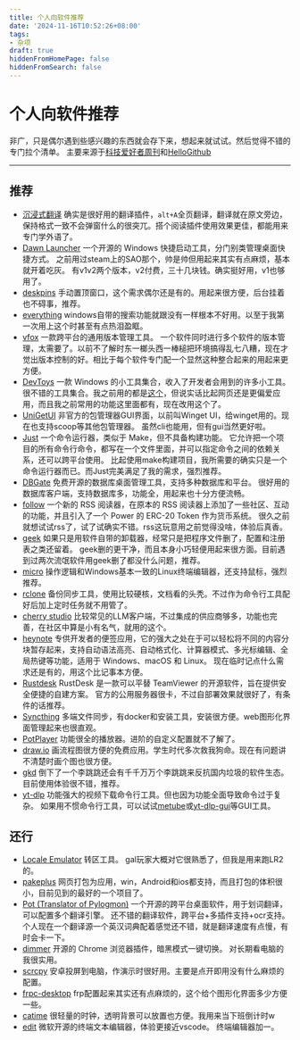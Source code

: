 ```yaml
---
title: 个人向软件推荐
date: '2024-11-16T10:52:26+08:00'
tags:
- 杂项
draft: true
hiddenFromHomePage: false
hiddenFromSearch: false
---
```


# 个人向软件推荐

非广，只是偶尔遇到些感兴趣的东西就会存下来，想起来就试试。然后觉得不错的专门拉个清单。
主要来源于[科技爱好者周刊](https://www.ruanyifeng.com/blog/weekly/)和[HelloGithub](https://hellogithub.com)

---

## 推荐

- [沉浸式翻译](https://immersivetranslate.com/zh-Hans/)
    确实是很好用的翻译插件，`alt+A`全页翻译，翻译就在原文旁边，保持格式一致不会弹窗什么的很突兀。搭个阅读插件使用效果更佳，都能用来专门学外语了。
- [Dawn Launcher](https://github.com/fanchenio/DawnLauncher)
    一个开源的 Windows 快捷启动工具，分门别类管理桌面快捷方式。
    之前用过steam上的SAO那个，帅是帅但用起来其实有点麻烦，基本就开着吃灰。
    有v1v2两个版本，v2付费，三十几块钱。确实挺好用，v1也够用了。
- [deskpins](https://deskpins.fileplanet.com/)
    手动置顶窗口，这个需求偶尔还是有的。用起来很方便，后台挂着也不碍事，推荐。
- [everything](https://www.voidtools.com/zh-cn/)
    windows自带的搜索功能就跟没有一样根本不好用。以至于我第一次用上这个时甚至有点热泪盈眶。
- [vfox](https://vfox.lhan.me/)
    一款跨平台的通用版本管理工具。
    一个软件同时进行多个软件的版本管理，太需要了。以前不了解时东一榔头西一棒槌把环境搞得乱七八糟，现在才觉出版本控制的好。相比于每个软件专门配一个显然这种整合起来的用起来更方便。
- [DevToys](https://devtoys.app/)
    一款 Windows 的小工具集合，收入了开发者会用到的许多小工具。
    很不错的工具集合。我之前用的都是[这个](https://it-tools.tech/)，但说实话比起网页还是更偏爱应用，而且我之前常用的功能这里面都有，现在改用这个了。
- [UniGetUI](https://github.com/marticliment/UniGetUI/tree/3.1.3)
    非官方的包管理器GUI界面，以前叫Winget UI，给winget用的。现在也支持scoop等其他包管理器。
    虽然cli也能用，但有gui当然更好啦。
- [Just](https://just.systems/)
    一个命令运行器，类似于 Make，但不具备构建功能。
    它允许把一个项目的所有命令行命令，都写在一个文件里面，并可以指定命令之间的依赖关系，还可以跨平台使用。
    比起使用make构建项目，我所需要的确实只是一个命令运行器而已。而Just完美满足了我的需求，强烈推荐。
- [DBGate](https://dbgate.org/)
    免费开源的数据库桌面管理工具，支持多种数据库和平台。
    很好用的数据库客户端，支持数据库多，功能全，用起来也十分方便流畅。
- [follow](app.follow.is)
    一个新的 RSS 阅读器，在原本的 RSS 阅读器上添加了一些社区、互动的功能，并且引入了一个 Power 的 ERC-20 Token 作为货币系统。
    很久之前就想试试rss了，试了试确实不错。rss这玩意用之前觉得没啥，体验后真香。
- [geek](https://geekuninstaller.com/)
    如果只是用软件自带的卸载器，经常只是把程序文件删了，配置和注册表之类还留着。
    geek删的更干净，而且本身小巧轻便用起来很方面。目前遇到过两次流氓软件用geek删了都没什么问题，推荐。
- [micro](https://github.com/zyedidia/micro)
    操作逻辑和Windows基本一致的Linux终端编辑器，还支持鼠标，强烈推荐。
- [rclone](https://rclone.org/)
    备份同步工具，使用比较硬核，文档看的头秃。不过作为命令行工具配好后加上定时任务就不用管了。
- [cherry studio](https://cherry-ai.com/)
    比较常见的LLM客户端，不过集成的供应商够多，功能也完善，在社区中算是小有名气，就用的这个。
- [heynote](https://github.com/heyman/heynote)
    专供开发者的便签应用，它的强大之处在于可以轻松将不同的内容分块暂存起来，支持自动语法高亮、自动格式化、计算器模式、多光标编辑、全局热键等功能，适用于 Windows、macOS 和 Linux。
    现在临时记点什么需求还是有的，用这个比记事本方便。
- [Rustdesk](https://rustdesk.com/zh/)
    RustDesk 是一款可以平替 TeamViewer 的开源软件，旨在提供安全便捷的自建方案。
    官方的公用服务器很卡，不过自部署效果就很好了，有条件的话推荐。
- [Syncthing](https://github.com/syncthing/syncthing)
    多端文件同步，有docker和安装工具，安装很方便。web图形化界面管理起来也很直观。
- [PotPlayer](PotPlayer)
    功能很全的播放器。进阶的自定义配置就不了解了。
- [draw.io](draw.io)
    画流程图很方便的免费应用。学生时代多次救我狗命。现在有问题讲不清楚时画个图也很方便。
- [gkd](https://gkd.li/)
    倒下了一个李跳跳还会有千千万万个李跳跳来反抗国内垃圾的软件生态。
    目前使用体验很不错，推荐。
- [yt-dlp](https://github.com/yt-dlp/yt-dlp)
    功能强大的视频下载命令行工具。但也因为功能全面导致命令过于复杂。
    如果用不惯命令行工具，可以试试[metube](https://github.com/alexta69/metube)或[yt-dlp-gui](https://github.com/kannagi0303/yt-dlp-gui)等GUI工具。

## 还行

- [Locale Emulator](https://xupefei.github.io/Locale-Emulator/)
    转区工具。
    gal玩家大概对它很熟悉了，但我是用来跑LR2的。
- [pakeplus](https://www.pakeplus.com/)
    网页打包为应用，win，Android和ios都支持，而且打包的体积很小，目前见到的最好的一个项目了。
- [Pot (Translator of Pylogmon)](https://github.com/pot-app/pot-desktop)
    一个开源的跨平台桌面软件，用于划词翻译，可以配置多个翻译引擎。
    还不错的翻译软件，跨平台+多插件支持+ocr支持。个人现在一个翻译源一个英汉词典配着感觉还不错，就是翻译速度有点慢，有时会卡一下。
- [dimmer](https://github.com/slc3a2/dimmer)
    开源的 Chrome 浏览器插件，暗黑模式一键切换。
    对长期看电脑的我很实用。
- [scrcpy](https://github.com/Genymobile/scrcpy)
    安卓投屏到电脑，作演示时很好用。主要是点开即用没有什么麻烦的配置。
- [frpc-desktop](frpc-desktop)
    frp配置起来其实还有点麻烦的，这个给个图形化界面多少方便一些。
- [catime](https://github.com/vladelaina/Catime/blob/main/i18n/README_zh-CN.md)
    很轻量的时钟，透明背景可以放置也方便。我用来当下班倒计时w
- [edit](https://github.com/microsoft/edit)
    微软开源的终端文本编辑器，体验更接近vscode。
    终端编辑器加一。
